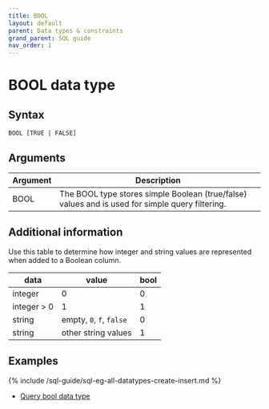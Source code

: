 ```yaml
---
title: BOOL
layout: default
parent: Data types & constraints
grand_parent: SQL guide
nav_order: 1
---
```


# BOOL data type

## Syntax

```
BOOL [TRUE | FALSE]
```

## Arguments

| Argument | Description |
|---|---|
| BOOL | The BOOL type stores simple Boolean (true/false) values and is used for simple query filtering. |

## Additional information

Use this table to determine how integer and string values are represented when added to a Boolean column.

| data | value | bool |
|---|---|---|
| integer | 0 | 0 |
| integer > 0 | 1 | 1 |
| string | empty, `0`, `f`, `false` | 0 |
| string | other string values | 1 |

## Examples

{% include /sql-guide/sql-eg-all-datatypes-create-insert.md %}

* [Query bool data type](/docs/sql-guide/examples/sql-eg-select/sql-eg-select-all-types)

